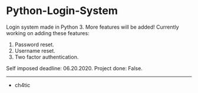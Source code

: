 # Python-Login-System

Login system made in Python 3.
More features will be added!
Currently working on adding these features:
1. Password reset.
2. Username reset.
3. Two factor authentication.

Self imposed deadline: 06.20.2020.
Project done: False.

----------------------------

- ch4tic
